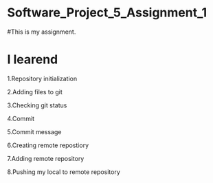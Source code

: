 # Software_Project_5_Assignment_1
#This is my assignment.


# I learend

1.Repository initialization

2.Adding files to git

3.Checking git status

4.Commit

5.Commit message

6.Creating remote repostiory

7.Adding remote repository

8.Pushing my local to remote repository

